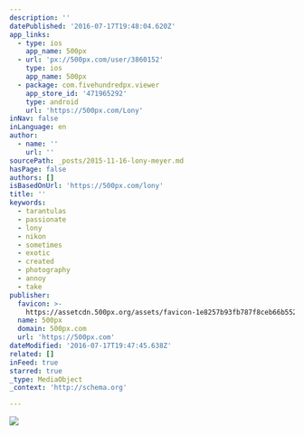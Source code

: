 ```yaml
---
description: ''
datePublished: '2016-07-17T19:48:04.620Z'
app_links:
  - type: ios
    app_name: 500px
  - url: 'px://500px.com/user/3860152'
    type: ios
    app_name: 500px
  - package: com.fivehundredpx.viewer
    app_store_id: '471965292'
    type: android
    url: 'https://500px.com/Lony'
inNav: false
inLanguage: en
author:
  - name: ''
    url: ''
sourcePath: _posts/2015-11-16-lony-meyer.md
hasPage: false
authors: []
isBasedOnUrl: 'https://500px.com/lony'
title: ''
keywords:
  - tarantulas
  - passionate
  - lony
  - nikon
  - sometimes
  - exotic
  - created
  - photography
  - annoy
  - take
publisher:
  favicon: >-
    https://assetcdn.500px.org/assets/favicon-1e8257b93fb787f8ceb66b5522ee853c.ico
  name: 500px
  domain: 500px.com
  url: 'https://500px.com'
dateModified: '2016-07-17T19:47:45.638Z'
related: []
inFeed: true
starred: true
_type: MediaObject
_context: 'http://schema.org'

---
```

![](https://the-grid-user-content.s3-us-west-2.amazonaws.com/fe5013c7-47de-4a73-b51e-72fc79974770.png)